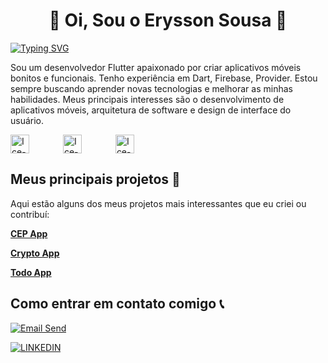 
# <h1 align="center" >👋 Oi, Sou o Erysson Sousa 👀</h1>

[![Typing SVG](https://readme-typing-svg.demolab.com?font=Fira+Code&pause=1000&center=true&vCenter=true&width=435&lines=Flutter+Developer)](https://git.io/typing-svg)


Sou um desenvolvedor Flutter apaixonado por criar aplicativos móveis bonitos e funcionais. Tenho experiência em Dart, Firebase, Provider. Estou sempre buscando aprender novas tecnologias e melhorar as minhas habilidades. Meus principais interesses são o desenvolvimento de aplicativos móveis, arquitetura de software e design de interface do usuário.


<div style="display: inline-block;">
  <img align="center" alt="Ice-Flutter-icon" height="30" width="30" src="https://cdn.jsdelivr.net/gh/devicons/devicon/icons/flutter/flutter-original.svg" style="margin-right: 50px"/>
  <img align="center" alt="Ice-Dart-icon" height="30" width="30" src="https://cdn.jsdelivr.net/gh/devicons/devicon/icons/dart/dart-original.svg" style="margin-right: 50px"/>
 <img align="center" alt= "Ice-Firebase-icon" height ="30" width ="30" src="https://cdn.jsdelivr.net/gh/devicons/devicon/icons/firebase/firebase-plain.svg" style ="margin-right:50px"/>
          
</div>

          
                 
## Meus principais projetos 🚀 
Aqui estão alguns dos meus projetos mais interessantes que eu criei ou contribuí:


<a href="https://github.com/icesousa/cep_app1" target="_new"><strong>CEP App</strong></a>

<a href="https://github.com/icesousa/Crypto_App" target="_new"><strong>Crypto App</strong></a>

<a href="https://github.com/icesousa/todolist" target="_new"><strong>Todo App</strong></a>

## Como entrar em contato comigo 📞
[![Email Send](https://img.shields.io/badge/Email-icesousas%40gmail.com-blue)](mailto:icesousas@gmail.com)

[![LINKEDIN](https://img.shields.io/badge/LinkedIn-0077B5?style=for-the-badge&logo=linkedin&logoColor=white
)](https://www.linkedin.com/in/erysson-s-dos-santos-565947232/)




